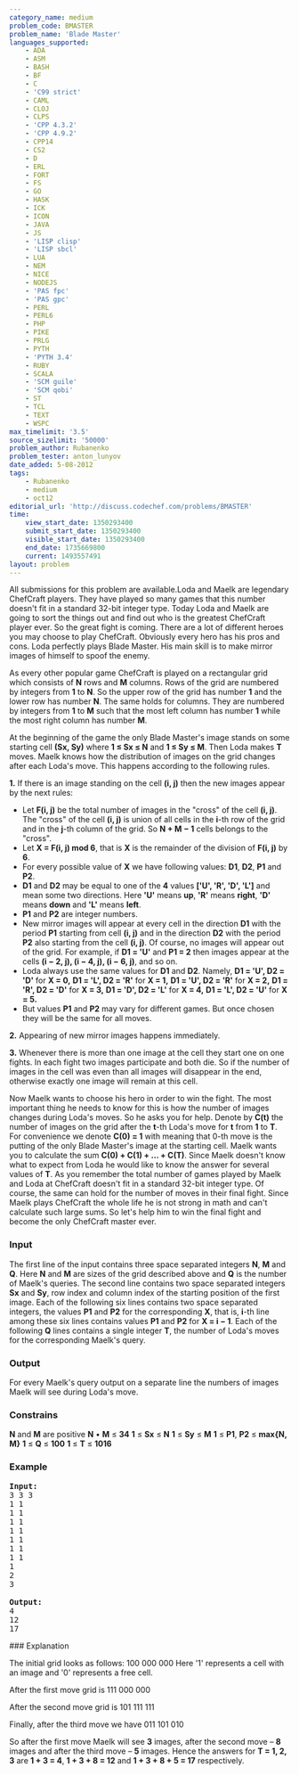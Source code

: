 ```yaml
---
category_name: medium
problem_code: BMASTER
problem_name: 'Blade Master'
languages_supported:
    - ADA
    - ASM
    - BASH
    - BF
    - C
    - 'C99 strict'
    - CAML
    - CLOJ
    - CLPS
    - 'CPP 4.3.2'
    - 'CPP 4.9.2'
    - CPP14
    - CS2
    - D
    - ERL
    - FORT
    - FS
    - GO
    - HASK
    - ICK
    - ICON
    - JAVA
    - JS
    - 'LISP clisp'
    - 'LISP sbcl'
    - LUA
    - NEM
    - NICE
    - NODEJS
    - 'PAS fpc'
    - 'PAS gpc'
    - PERL
    - PERL6
    - PHP
    - PIKE
    - PRLG
    - PYTH
    - 'PYTH 3.4'
    - RUBY
    - SCALA
    - 'SCM guile'
    - 'SCM qobi'
    - ST
    - TCL
    - TEXT
    - WSPC
max_timelimit: '3.5'
source_sizelimit: '50000'
problem_author: Rubanenko
problem_tester: anton_lunyov
date_added: 5-08-2012
tags:
    - Rubanenko
    - medium
    - oct12
editorial_url: 'http://discuss.codechef.com/problems/BMASTER'
time:
    view_start_date: 1350293400
    submit_start_date: 1350293400
    visible_start_date: 1350293400
    end_date: 1735669800
    current: 1493557491
layout: problem
---
```

All submissions for this problem are available.Loda and Maelk are legendary ChefCraft players. They have played so many games that this number doesn't fit in a standard 32-bit integer type. Today Loda and Maelk are going to sort the things out and find out who is the greatest ChefCraft player ever. So the great fight is coming. There are a lot of different heroes you may choose to play ChefCraft. Obviously every hero has his pros and cons. Loda perfectly plays Blade Master. His main skill is to make mirror images of himself to spoof the enemy.


As every other popular game ChefCraft is played on a rectangular grid which consists of **N** rows and **M** columns. Rows of the grid are numbered by integers from **1** to **N**. So the upper row of the grid has number **1** and the lower row has number **N**. The same holds for columns. They are numbered by integers from **1** to **M** such that the most left column has number **1** while the most right column has number **M**.


At the beginning of the game the only Blade Master's image stands on some starting cell **(Sx, Sy)** where **1 ≤ Sx ≤ N** and **1 ≤ Sy ≤ M**. Then Loda makes **T** moves. Maelk knows how the distribution of images on the grid changes after each Loda's move. This happens according to the following rules.


**1.** If there is an image standing on the cell **(i, j)** then the new images appear by the next rules:


- Let **F(i, j)** be the total number of images in the "cross" of the cell **(i, j)**. The "cross" of the cell **(i, j)** is union of all cells in the **i**-th row of the grid and in the **j**-th column of the grid. So **N + M − 1** cells belongs to the "cross".
- Let **X = F(i, j) mod 6**, that is **X** is the remainder of the division of **F(i, j)** by **6**.
- For every possible value of **X** we have following values: **D1**, **D2**, **P1**  and **P2**.
- **D1** and **D2** may be equal to one of the **4** values **\['U', 'R', 'D', 'L'\]** and mean some two directions. Here **'U'** means **up**, **'R'** means **right**, **'D'** means **down** and **'L'** means **left**.
- **P1** and **P2** are integer numbers.
- New mirror images will appear at every cell in the direction **D1** with the period **P1** starting from cell **(i, j)** and in the direction **D2** with the period **P2** also starting from the cell **(i, j)**. Of course, no images will appear out of the grid. For example, if **D1 = 'U'** and **P1 = 2** then images appear at the cells **(i − 2, j), (i − 4, j), (i − 6, j)**, and so on.
- Loda always use the same values for **D1** and **D2**. Namely,
  **D1 = 'U', D2 = 'D'** for **X = 0,**
  **D1 = 'L', D2 = 'R'** for **X = 1,**
  **D1 = 'U', D2 = 'R'** for **X = 2,**
  **D1 = 'R', D2 = 'D'** for **X = 3,**
  **D1 = 'D', D2 = 'L'** for **X = 4,**
  **D1 = 'L', D2 = 'U'** for **X = 5.**
- But values **P1** and **P2** may vary for different games. But once chosen they will be the same for all moves.


**2.** Appearing of new mirror images happens immediately.


**3.** Whenever there is more than one image at the cell they start one on one fights. In each fight two images participate and both die. So if the number of images in the cell was even than all images will disappear in the end, otherwise exactly one image will remain at this cell.


Now Maelk wants to choose his hero in order to win the fight. The most important thing he needs to know for this is how the number of images changes during Loda's moves. So he asks you for help. Denote by **C(t)** the number of images on the grid after the **t**-th Loda's move for **t** from **1** to **T**. For convenience we denote **C(0) = 1** with meaning that 0-th move is the putting of the only Blade Master's image at the starting cell. Maelk wants you to calculate the sum **C(0) + C(1) + ... + C(T)**. Since Maelk doesn't know what to expect from Loda he would like to know the answer for several values of **T**. As you remember the total number of games played by Maelk and Loda at ChefCraft doesn't fit in a standard 32-bit integer type. Of course, the same can hold for the number of moves in their final fight. Since Maelk plays ChefCraft the whole life he is not strong in math and can't calculate such large sums. So let's help him to win the final fight and become the only ChefCraft master ever.

### Input

The first line of the input contains three space separated integers **N**, **M**  and **Q**. Here **N** and **M** are sizes of the grid described above and **Q** is the number of Maelk's queries. The second line contains two space separated integers **Sx** and **Sy**, row index and column index of the starting position of the first image. Each of the following six lines contains two space separated integers, the values **P1** and **P2**  for the corresponding **X**, that is, **i**-th line among these six lines contains values **P1** and **P2**  for **X = i − 1**. Each of the following **Q** lines contains a single integer **T**, the number of Loda's moves for the corresponding Maelk's query.

### Output

For every Maelk's query output on a separate line the numbers of images Maelk will see during Loda's move.

### Constrains

**N** and **M** are positive
**N** • **M** ≤ **34**
**1** ≤ **Sx** ≤ **N**
**1** ≤ **Sy** ≤ **M**
**1** ≤ **P1**, **P2** ≤ **max{N, M}**
**1** ≤ **Q** ≤ **100**
**1** ≤ **T** ≤ **1016**

### Example

<pre>
<b>Input:</b>
3 3 3
1 1
1 1
1 1
1 1
1 1
1 1
1 1
1
2
3

<b>Output:</b>
4
12
17
</pre>### Explanation

The initial grid looks as follows:
100
000
000
Here '1' represents a cell with an image and '0' represents a free cell.

After the first move grid is
111
000
000

After the second move grid is
101
111
111

Finally, after the third move we have
011
101
010

So after the first move Maelk will see **3** images, after the second move – **8** images and after the third move – **5** images. Hence the answers for **T = 1, 2, 3** are **1 + 3 = 4**, **1 + 3 + 8 = 12** and **1 + 3 + 8 + 5 = 17** respectively.
